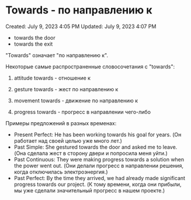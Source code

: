 # Towards - по направлению к

Created: July 9, 2023 4:05 PM
Updated: July 9, 2023 4:07 PM

- towards the door
- towards the exit

"Towards" означает "по направлению к".

Некоторые самые распространенные словосочетания с "towards":

1. attitude towards - отношение к

2. gesture towards - жест по направлению к

3. movement towards - движение по направлению к

4. progress towards - прогресс в направлении чего-либо

Примеры предложений в разных временах:

- Present Perfect: He has been working towards his goal for years. (Он работает над своей целью уже много лет.)
- Past Simple: She gestured towards the door and asked me to leave. (Она сделала жест в сторону двери и попросила меня уйти.)
- Past Continuous: They were making progress towards a solution when the power went out. (Они делали прогресс в направлении решения, когда отключилась электроэнергия.)
- Past Perfect: By the time they arrived, we had already made significant progress towards our project. (К тому времени, когда они прибыли, мы уже сделали значительный прогресс в нашем проекте.)